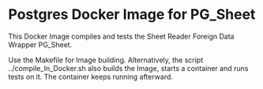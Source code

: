 # Postgres Docker Image for PG_Sheet
This Docker Image compiles and tests the Sheet Reader Foreign Data Wrapper PG_Sheet.

Use the Makefile for Image building.
Alternatively, the script ../compile_In_Docker.sh also builds the Image, starts a container and runs tests on it. The container keeps running afterward.
